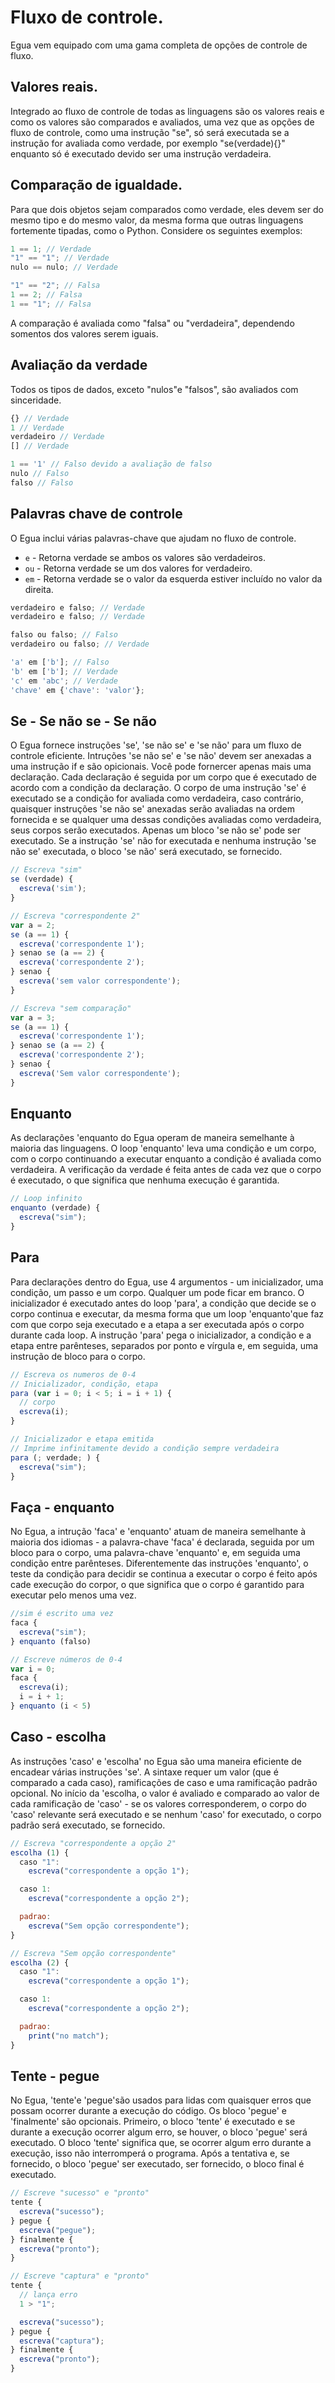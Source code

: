 # Fluxo de controle.

Egua vem equipado com uma gama completa de opções de controle de fluxo.

## Valores reais.

Integrado ao fluxo de controle de todas as linguagens são os valores reais e como os valores são comparados e avaliados, uma vez que as opções de fluxo de controle, como uma instrução "se", só será executada se a instrução for avaliada como verdade, por exemplo "se(verdade){}" enquanto só é executado devido ser uma instrução verdadeira.

## Comparação de igualdade.

Para que dois objetos sejam comparados como verdade, eles devem ser do mesmo tipo e do mesmo valor, da mesma forma que outras linguagens fortemente tipadas, como o Python. Considere os seguintes exemplos:

```js
1 == 1; // Verdade
"1" == "1"; // Verdade
nulo == nulo; // Verdade

"1" == "2"; // Falsa
1 == 2; // Falsa
1 == "1"; // Falsa
```

A comparação é avaliada como "falsa" ou "verdadeira", dependendo somentos dos valores serem iguais.

## Avaliação da verdade

Todos os tipos de dados, exceto "nulos"e "falsos", são avaliados com sinceridade.

```js
{} // Verdade
1 // Verdade
verdadeiro // Verdade
[] // Verdade

1 == '1' // Falso devido a avaliação de falso
nulo // Falso
falso // Falso
```

## Palavras chave de controle

O Egua inclui várias palavras-chave que ajudam no fluxo de controle.

- `e` - Retorna verdade se ambos os valores são verdadeiros.
- `ou` - Retorna verdade se um dos valores for verdadeiro.
- `em` - Retorna verdade se o valor da esquerda estiver incluído no valor da direita.

```js
verdadeiro e falso; // Verdade
verdadeiro e falso; // Verdade

falso ou falso; // Falso
verdadeiro ou falso; // Verdade

'a' em ['b']; // Falso
'b' em ['b']; // Verdade
'c' em 'abc'; // Verdade
'chave' em {'chave': 'valor'};
```

## Se - Se não se - Se não 

O Egua fornece instruções 'se', 'se não se' e 'se não' para um fluxo de controle eficiente. Intruções 'se não se' e 'se não' devem ser anexadas a uma instrução if e são opicionais. Você pode fornercer apenas mais uma declaração. Cada declaração é seguida por um corpo que é executado de acordo com a condição da declaração. O corpo de uma instrução 'se' é executado se a condição for avaliada como verdadeira, caso contrário, quaisquer instruções 'se não se' anexadas serão avaliadas na ordem fornecida e se qualquer uma dessas condições avaliadas como verdadeira, seus corpos serão executados. Apenas um bloco 'se não se' pode ser executado. Se a instrução 'se' não for executada e nenhuma instrução 'se não se' executada, o bloco 'se não' será executado, se fornecido.

```js
// Escreva "sim"
se (verdade) {
  escreva('sim');
}

// Escreva "correspondente 2"
var a = 2;
se (a == 1) {
  escreva('correspondente 1');
} senao se (a == 2) {
  escreva('correspondente 2');
} senao {
  escreva('sem valor correspondente');
}

// Escreva "sem comparação"
var a = 3;
se (a == 1) {
  escreva('correspondente 1');
} senao se (a == 2) {
  escreva('correspondente 2');
} senao {
  escreva('Sem valor correspondente');
}
```

## Enquanto

As declarações 'enquanto do Egua operam de maneira semelhante à maioria das linguagens. O loop 'enquanto' leva uma condição e um corpo, com o corpo continuando a executar enquanto a condição é avaliada como verdadeira. A verificação da verdade é feita antes de cada vez que o corpo é executado, o que significa que nenhuma execução é garantida.

```js
// Loop infinito
enquanto (verdade) {
  escreva("sim");
}
```

## Para

Para declarações dentro do Egua, use 4 argumentos - um inicializador, uma condição, um passo e um corpo. Qualquer um pode ficar em branco. O inicializador é executado antes do loop 'para', a condição que decide se o corpo continua e executar, da mesma forma que um loop 'enquanto'que faz com que corpo seja executado e a etapa a ser executada após o corpo durante cada loop. A instrução 'para' pega o inicializador, a condição e a etapa entre parênteses, separados por ponto e vírgula e, em seguida, uma instrução de bloco para o corpo.

```js
// Escreva os numeros de 0-4
// Inicializador, condição, etapa
para (var i = 0; i < 5; i = i + 1) {
  // corpo
  escreva(i);
}

// Inicializador e etapa emitida
// Imprime infinitamente devido a condição sempre verdadeira
para (; verdade; ) {
  escreva("sim");
}
```

## Faça - enquanto

No Egua, a intrução 'faca' e 'enquanto' atuam de maneira semelhante à maioria dos idiomas - a palavra-chave 'faca' é declarada, seguida por um bloco para o corpo, uma palavra-chave 'enquanto' e, em seguida uma condição entre parênteses. Diferentemente das instruções 'enquanto', o teste da condição para decidir se continua a executar o corpo é feito após cade execução do corpor, o que significa que o corpo é garantido para executar pelo menos uma vez.

```js
//sim é escrito uma vez
faca {
  escreva("sim");
} enquanto (falso)

// Escreve números de 0-4
var i = 0;
faca {
  escreva(i);
  i = i + 1;
} enquanto (i < 5)
```

## Caso - escolha 

As instruções 'caso' e 'escolha' no Egua são uma maneira eficiente de encadear várias instruções 'se'. A sintaxe requer um valor (que é comparado a cada caso), ramificações de caso e uma ramificação padrão opcional. No início da 'escolha, o valor é avaliado e comparado ao valor de cada ramificação de 'caso' - se os valores corresponderem, o corpo do 'caso' relevante será executado e se nenhum 'caso' for executado, o corpo padrão será executado, se fornecido.

```js
// Escreva "correspondente a opção 2"
escolha (1) {
  caso "1":
    escreva("correspondente a opção 1");

  caso 1:
    escreva("correspondente a opção 2");

  padrao:
    escreva("Sem opção correspondente");
}

// Escreva "Sem opção correspondente"
escolha (2) {
  caso "1":
    escreva("correspondente a opção 1");

  caso 1:
    escreva("correspondente a opção 2");

  padrao:
    print("no match");
}
```

## Tente - pegue  

No Egua, 'tente'e 'pegue'são usados para lidas com quaisquer erros que possam ocorrer durante a execução do código.
Os bloco 'pegue' e 'finalmente' são opcionais. Primeiro, o bloco 'tente' é executado e se durante a execução ocorrer algum erro, se houver, o bloco 'pegue' será executado. O bloco 'tente' significa que, se ocorrer algum erro durante a execução, isso não interromperá o programa. Após a tentativa e, se fornecido, o bloco 'pegue' ser executado, ser fornecido, o bloco final é executado.

```js
// Escreve "sucesso" e "pronto"
tente {
  escreva("sucesso");
} pegue {
  escreva("pegue");
} finalmente {
  escreva("pronto");
}

// Escreve "captura" e "pronto"
tente {
  // lança erro
  1 > "1";

  escreva("sucesso");
} pegue {
  escreva("captura");
} finalmente {
  escreva("pronto");
}
```